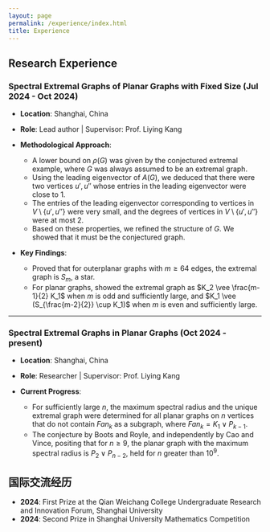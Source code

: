 ```yaml
---
layout: page
permalink: /experience/index.html
title: Experience
---
```

<head>
    <script src="https://polyfill.io/v3/polyfill.min.js?features=es6"></script>
    <script id="MathJax-script" async src="https://cdn.jsdelivr.net/npm/mathjax@3/es5/tex-mml-chtml.js"></script>
</head>

## Research Experience

### Spectral Extremal Graphs of Planar Graphs with Fixed Size (Jul 2024 - Oct 2024)
- **Location**: Shanghai, China
- **Role**: Lead author | Supervisor: Prof. Liying Kang

- **Methodological Approach**:
  - A lower bound on $\rho(G)$ was given by the conjectured extremal example, where $G$ was always assumed to be an extremal graph.
  - Using the leading eigenvector of $A(G)$, we deduced that there were two vertices $u', u''$ whose entries in the leading eigenvector were close to 1.
  - The entries of the leading eigenvector corresponding to vertices in $V\setminus \{u', u''\}$ were very small, and the degrees of vertices in $V\setminus \{u', u''\}$ were at most 2.
  - Based on these properties, we refined the structure of $G$. We showed that it must be the conjectured graph.
- **Key Findings**:
  - Proved that for outerplanar graphs with $m \geq 64$ edges, the extremal graph is $S_m$, a star.
  - For planar graphs, showed the extremal graph as $K_2 \vee \frac{m-1}{2} K_1$ when $m$ is odd and sufficiently large, and $K_1 \vee (S_{\frac{m-2}{2}} \cup K_1)$ when $m$ is even and sufficiently large.

---

### Spectral Extremal Graphs in Planar Graphs (Oct 2024 - present)
- **Location**: Shanghai, China
- **Role**: Researcher | Supervisor: Prof. Liying Kang

- **Current Progress**:
  - For sufficiently large $n$, the maximum spectral radius and the unique extremal graph were determined for all planar graphs on $n$ vertices that do not contain $Fan_k$ as a subgraph, where $Fan_k = K_1 \vee P_{k-1}$.
  - The conjecture by Boots and Royle, and independently by Cao and Vince, positing that for $n \geq 9$, the planar graph with the maximum spectral radius is $P_2 \vee P_{n-2}$, held for $n$ greater than $10^9$.



## 国际交流经历
- **2024**: First Prize at the Qian Weichang College Undergraduate Research and Innovation Forum, Shanghai University
- **2024**: Second Prize in Shanghai University Mathematics Competition

<br>
